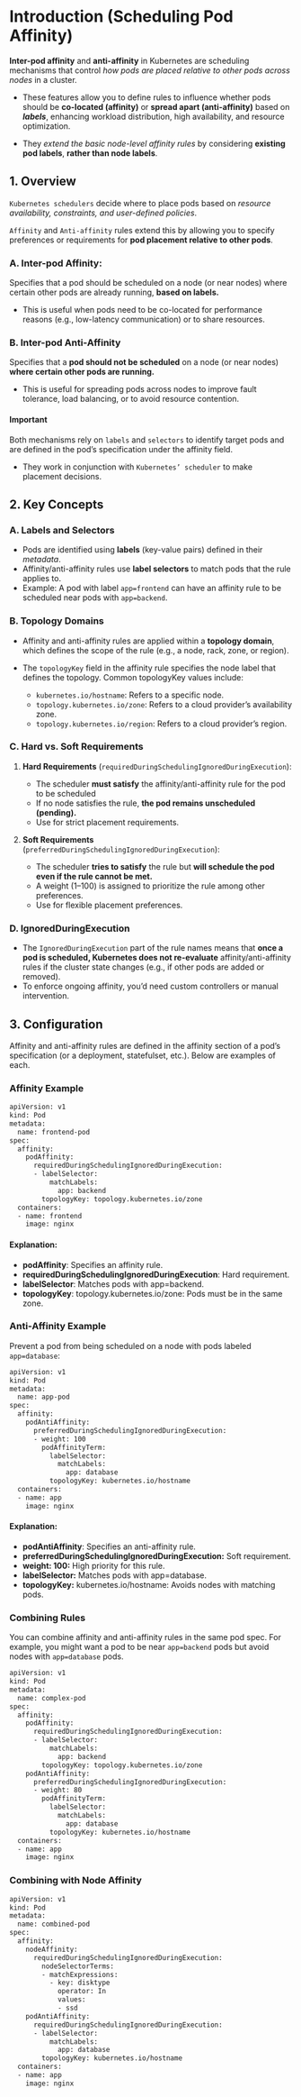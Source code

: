 # Introduction (Scheduling Pod Affinity)

**Inter-pod affinity** and **anti-affinity** in Kubernetes are scheduling mechanisms that control *how pods are placed relative to other pods across nodes* in a cluster.
-   These features allow you to define rules to influence whether pods should be **co-located (affinity)** or **spread apart (anti-affinity)** based on ***labels***, enhancing workload distribution, high availability, and resource optimization.

-   They *extend the basic node-level affinity rules* by considering **existing pod labels**, **rather than node labels**.

## 1.   Overview
```Kubernetes schedulers``` decide where to place pods based on *resource availability, constraints, and user-defined policies*.

```Affinity``` and ```Anti-affinity``` rules extend this by allowing you to specify preferences or requirements for **pod placement relative to other pods**.

### A.  Inter-pod Affinity:
Specifies that a pod should be scheduled on a node (or near nodes) where certain other pods are already running, **based on labels.**
-   This is useful when pods need to be co-located for performance reasons (e.g., low-latency communication) or to share resources.

### B. Inter-pod Anti-Affinity
Specifies that a **pod should not be scheduled** on a node (or near nodes) **where certain other pods are running.**
-   This is useful for spreading pods across nodes to improve fault tolerance, load balancing, or to avoid resource contention.


#### Important
 Both mechanisms rely on ```labels``` and ```selectors``` to identify target pods and are defined in the pod’s specification under the affinity field. 
 -  They work in conjunction with ```Kubernetes’ scheduler``` to make placement decisions.

 ## 2. Key Concepts
 ### A. Labels and Selectors
-   Pods are identified using **labels** (key-value pairs) defined in their *metadata*.
-   Affinity/anti-affinity rules use **label selectors** to match pods that the rule applies to.
-   Example: A pod with label ```app=frontend``` can have an affinity rule to be scheduled near pods with ```app=backend```.


### B. Topology Domains
-   Affinity and anti-affinity rules are applied within a **topology domain**, which defines the scope of the rule (e.g., a node, rack, zone, or region).

-   The ```topologyKey``` field in the affinity rule specifies the node label that defines the topology. Common topologyKey values include:

    -   ```kubernetes.io/hostname```: Refers to a specific node.
    -   ```topology.kubernetes.io/zone```: Refers to a cloud provider’s availability zone.
    -   ```topology.kubernetes.io/region```: Refers to a cloud provider’s region.


### C. Hard vs. Soft Requirements
1.  **Hard Requirements** (```requiredDuringSchedulingIgnoredDuringExecution```):
    -    The scheduler **must satisfy** the affinity/anti-affinity rule for the pod to be scheduled 
    -   If no node satisfies the rule, **the pod remains unscheduled (pending).**
    -   Use for strict placement requirements.

2.  **Soft Requirements** (```preferredDuringSchedulingIgnoredDuringExecution```):
    -    The scheduler **tries to satisfy** the rule but **will schedule the pod even if the rule cannot be met.**
    -   A weight (1–100) is assigned to prioritize the rule among other preferences.
    -   Use for flexible placement preferences.

### D. IgnoredDuringExecution
-   The ```IgnoredDuringExecution``` part of the rule names means that **once a pod is scheduled, Kubernetes does not re-evaluate** affinity/anti-affinity rules if the cluster state changes (e.g., if other pods are added or removed).
-   To enforce ongoing affinity, you’d need custom controllers or manual intervention.

## 3. Configuration
Affinity and anti-affinity rules are defined in the affinity section of a pod’s specification (or a deployment, statefulset, etc.). Below are examples of each.

### Affinity Example
```bash
apiVersion: v1
kind: Pod
metadata:
  name: frontend-pod
spec:
  affinity:
    podAffinity:
      requiredDuringSchedulingIgnoredDuringExecution:
      - labelSelector:
          matchLabels:
            app: backend
        topologyKey: topology.kubernetes.io/zone
  containers:
  - name: frontend
    image: nginx
```

#### Explanation:
-   **podAffinity**: Specifies an affinity rule.
-   **requiredDuringSchedulingIgnoredDuringExecution**: Hard requirement.
-   **labelSelector**: Matches pods with app=backend.
-   **topologyKey**: topology.kubernetes.io/zone: Pods must be in the same zone.

### Anti-Affinity Example
Prevent a pod from being scheduled on a node with pods labeled ```app=database```:

```bash
apiVersion: v1
kind: Pod
metadata:
  name: app-pod
spec:
  affinity:
    podAntiAffinity:
      preferredDuringSchedulingIgnoredDuringExecution:
      - weight: 100
        podAffinityTerm:
          labelSelector:
            matchLabels:
              app: database
          topologyKey: kubernetes.io/hostname
  containers:
  - name: app
    image: nginx
```


#### Explanation:

-   **podAntiAffinity**: Specifies an anti-affinity rule.
-   **preferredDuringSchedulingIgnoredDuringExecution:** Soft requirement.
-   **weight: 100:** High priority for this rule.
-   **labelSelector:** Matches pods with app=database.
-   **topologyKey:** kubernetes.io/hostname: Avoids nodes with matching pods.


### Combining Rules
You can combine affinity and anti-affinity rules in the same pod spec. For example, you might want a pod to be near ```app=backend``` pods but avoid nodes with ```app=database``` pods.

```bash
apiVersion: v1
kind: Pod
metadata:
  name: complex-pod
spec:
  affinity:
    podAffinity:
      requiredDuringSchedulingIgnoredDuringExecution:
      - labelSelector:
          matchLabels:
            app: backend
        topologyKey: topology.kubernetes.io/zone
    podAntiAffinity:
      preferredDuringSchedulingIgnoredDuringExecution:
      - weight: 80
        podAffinityTerm:
          labelSelector:
            matchLabels:
              app: database
          topologyKey: kubernetes.io/hostname
  containers:
  - name: app
    image: nginx
```

### Combining with Node Affinity
```bash
apiVersion: v1
kind: Pod
metadata:
  name: combined-pod
spec:
  affinity:
    nodeAffinity:
      requiredDuringSchedulingIgnoredDuringExecution:
        nodeSelectorTerms:
        - matchExpressions:
          - key: disktype
            operator: In
            values:
            - ssd
    podAntiAffinity:
      requiredDuringSchedulingIgnoredDuringExecution:
      - labelSelector:
          matchLabels:
            app: database
        topologyKey: kubernetes.io/hostname
  containers:
  - name: app
    image: nginx
```